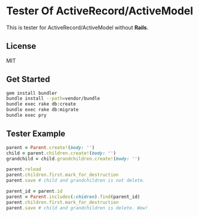 # Tester Of ActiveRecord/ActiveModel

This is tester for ActiveRecord/ActiveModel without **Rails**.

## License

MIT

## Get Started

```sh
gem install bundler
bundle install --path=vendor/bundle
bundle exec rake db:create
bundle exec rake db:migrate
bundle exec pry
```

## Tester Example

```ruby
parent = Parent.create!(body: '')
child = parent.children.create!(body: '')
grandchild = child.grandchildren.create!(body: '')

parent.reload
parent.children.first.mark_for_destruction
parent.save # child and grandchildren is not delete.

parent_id = parent.id
parent = Parent.includes(:chidren).find(parent_id)
parent.children.first.mark_for_destruction
parent.save # child and grandchildren is delete. Wow!
```
